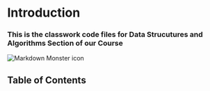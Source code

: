 # Introduction

### This is the classwork code files for Data Strucutures and Algorithms Section of our Course

![Markdown Monster icon](https://miro.medium.com/max/2726/0*UVG1F-0kLAEWAT3k)

## Table of Contents

